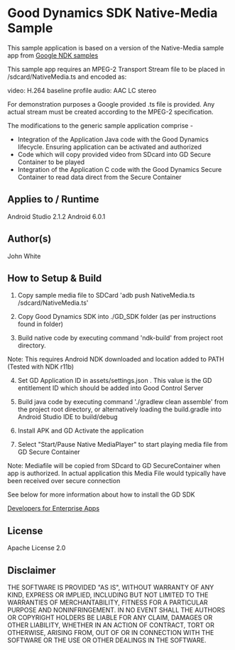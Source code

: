 # Good Dynamics SDK Native-Media Sample  

This sample application is based on a version of the Native-Media sample app from [Google NDK samples](https://github.com/googlesamples/android-ndk/tree/master/native-media) 

This sample app requires an MPEG-2 Transport Stream file to be placed in /sdcard/NativeMedia.ts and encoded as:

  video: H.264 baseline profile
  audio: AAC LC stereo

For demonstration purposes a Google provided .ts file is provided. Any actual stream must be created according to the MPEG-2 specification.

The modifications to the generic sample application comprise -

- Integration of the Application Java code with the Good Dynamics lifecycle. Ensuring application can be activated and authorized
- Code which will copy provided video from SDcard into GD Secure Container to be played
- Integration of the Application C code with the Good Dynamics Secure Container to read data direct from the Secure Container 


## Applies to / Runtime

Android Studio 2.1.2
Android 6.0.1


## Author(s)

John White


## How to Setup & Build

1) Copy sample media file to SDCard 'adb push NativeMedia.ts /sdcard/NativeMedia.ts' 

2) Copy Good Dynamics SDK into ./GD_SDK folder (as per instructions found in folder)

3) Build native code by executing command 'ndk-build' from project root directory. 

Note: This requires Android NDK downloaded and location added to PATH (Tested with NDK r11b)

4) Set GD Application ID in assets/settings.json . This value is the GD entitlement ID which should be added into Good Control Server

5) Build java code by executing command './gradlew clean assemble' from the project root directory, 
or alternatively loading the build.gradle into Android Studio IDE to build/debug

6) Install APK and GD Activate the application 

7) Select "Start/Pause Native MediaPlayer" to start playing media file from GD Secure Container 

Note: Mediafile will be copied from SDcard to GD SecureContainer when app is authorized. In actual application this Media File would
typically have been received over secure connection

See below for more information about how to install the GD SDK

[Developers for Enterprise Apps](https://community.good.com/community/gdn/get-started)


## License

Apache License 2.0


## Disclaimer

THE SOFTWARE IS PROVIDED "AS IS", WITHOUT WARRANTY OF ANY KIND, EXPRESS OR IMPLIED, INCLUDING BUT NOT LIMITED TO THE WARRANTIES OF MERCHANTABILITY, FITNESS FOR A PARTICULAR PURPOSE AND NONINFRINGEMENT. IN NO EVENT SHALL THE AUTHORS OR COPYRIGHT HOLDERS BE LIABLE FOR ANY CLAIM, DAMAGES OR OTHER LIABILITY, WHETHER IN AN ACTION OF CONTRACT, TORT OR OTHERWISE, ARISING FROM, OUT OF OR IN CONNECTION WITH THE SOFTWARE OR THE USE OR OTHER DEALINGS IN THE SOFTWARE.
